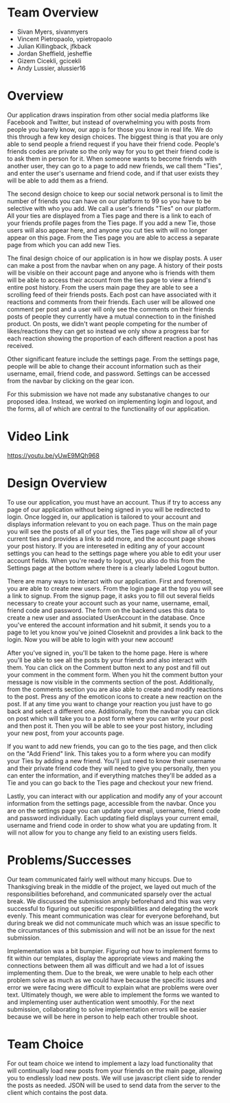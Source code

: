 # Team Overview

* Sivan Myers, sivanmyers
* Vincent Pietropaolo, vpietropaolo
* Julian Killingback, jfkback
* Jordan Sheffield, jesheffie
* Gizem Cicekli, gcicekli
* Andy Lussier, alussier16

# Overview
Our application draws inspiration from other social media platforms like Facebook and Twitter, but instead of overwhelming you with posts from people you barely know, our app is for those you know in real life. We do this through a few key design choices. The biggest thing is that you are only able to send people a friend request if you have their friend code. People's friends codes are private so the only way for you to get their friend code is to ask them in person for it. When someone wants to become friends with another user, they can go to a page to add new friends, we call them "Ties", and enter the user's username and friend code, and if that user exists they will be able to add them as a friend.

The second design choice to keep our social network personal is to limit the number of friends you can have on our platform to 99 so you have to be selective with who you add. We call a user's friends "Ties" on our platform. All your ties are displayed from a Ties page and there is a link to each of your friends profile pages from the Ties page. If you add a new Tie, those users will also appear here, and anyone you cut ties with will no longer appear on this page. From the Ties page you are able to access a separate page from which you can add new Ties.

The final design choice of our application is in how we display posts. A user can make a post from the navbar when on any page. A history of their posts will be visible on their account page and anyone who is friends with them will be able to access their account from the ties page to view a friend's entire post history. From the users main page they are able to see a scrolling feed of their friends posts. Each post can have associated with it reactions and comments from their friends. Each user will be allowed one comment per post and a user will only see the comments on their friends posts of people they currently have a mutual connection to in the finished product. On posts, we didn't want people competing for the number of likes/reactions they can get so instead we only show a progress bar for each reaction showing the proportion of each different reaction a post has received.

Other significant feature include the settings page. From the settings page, people will be able to change their account information such as their username, email, friend code, and password. Settings can be accessed from the navbar by clicking on the gear icon.

For this submission we have not made any substanative changes to our proposed idea. Instead, we worked on implementing login and logout, and the forms, all of which are central to the functionality of our application.

# Video Link
https://youtu.be/yUwE9MQh968

# Design Overview
To use our application, you must have an account. Thus if try to access any page of our application without being signed in you will be redirected to login. Once logged in, our application is tailored to your account and displays information relevant to you on each page. Thus on the main page you will see the posts of all of your ties, the Ties page will show all of your current ties and provides a link to add more, and the account page shows your post history. If you are intereseted in editing any of your account settings you can head to the settings page where you able to edit your user account fields. When you're ready to logout, you also do this from the Settings page at the bottom where there is a clearly labeled Logout button.

There are many ways to interact with our application. First and foremost, you are able to create new users. From the login page at the top you will see a link to signup. From the signup page, it asks you to fill out several fields necessary to create your account such as your name, username, email, friend code and password. The form on the backend uses this data to create a new user and associated UserAccount in the database. Once you've entered the account information and hit submit, it sends you to a page to let you know you've joined Closeknit and provides a link back to the login. Now you will be able to login with your new account!

After you've signed in, you'll be taken to the home page. Here is where you'll be able to see all the posts by your friends and also interact with them. You can click on the Comment button next to any post and fill out your comment in the comment form. When you hit the comment button your message is now visible in the comments section of the post. Additionally, from the comments section you are also able to create and modify reactions to the post. Press any of the emoticon icons to create a new reaction on the post. If at any time you want to change your reaction you just have to go back and select a different one. Additionally, from the navbar you can click on post which will take you to a post form where you can write your post and then post it. Then you will be able to see your post history, including your new post, from your accounts page.

If you want to add new friends, you can go to the ties page, and then click on the "Add Friend" link. This takes you to a form where you can modify your Ties by adding a new friend. You'll just need to know their username and their private friend code they will need to give you personally, then you can enter the information, and if everything matches they'll be added as a Tie and you can go back to the Ties page and checkout your new friend.

Lastly, you can interact with our application and modify any of your account information from the settings page, accessible from the navbar. Once you are on the settings page you can update your email, username, friend code and password individually. Each updating field displays your current email, username and friend code in order to show what you are updating from. It will not allow for you to change any field to an existing users fields.

# Problems/Successes
Our team communicated fairly well without many hiccups. Due to Thanksgiving break in the middle of the project, we layed out much of the responsibilities beforehand, and communicated sparsely over the actual break. We discussed the submission amply beforehand and this was very successful to figuring out specific responsibilities and delegating the work evenly. This meant communication was clear for everyone beforehand, but during break we did not communicate much which was an issue specific to the circumstances of this submission and will not be an issue for the next submission.

Implementation was a bit bumpier. Figuring out how to implement forms to fit within our templates, display the appropriate views and making the connections between them all was difficult and we had a lot of issues implementing them. Due to the break, we were unable to help each other problem solve as much as we could have because the specific issues and error we were facing were difficult to explain what are problems were over text. Ultimately though, we were able to implement the forms we wanted to and implementing user authentication went smoothly. For the next submission, collaborating to solve implementation errors will be easier because we will be here in person to help each other trouble shoot.

# Team Choice
For out team choice we intend to implement a lazy load functionality that will continually load new posts from your friends on the main page, allowing you to endlessly load new posts. We will use javascript client side to render the posts as needed. JSON will be used to send data from the server to the client which contains the post data. 
